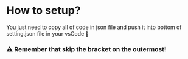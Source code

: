 # How to setup?
You just need to copy all of code in json file and push it into bottom of setting.json file in your vsCode 🚀

### ⚠️ Remember that skip the bracket on the outermost!